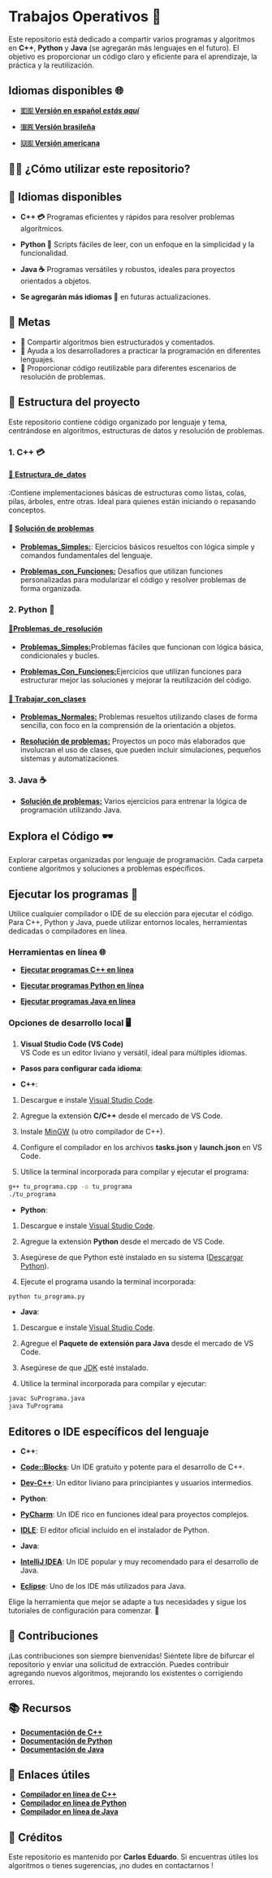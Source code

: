 # Trabajos Operativos 🚀

Este repositorio está dedicado a compartir varios programas y algoritmos en **C++**, **Python** y **Java** (se agregarán más lenguajes en el futuro). El objetivo es proporcionar un código claro y eficiente para el aprendizaje, la práctica y la reutilización.

## Idiomas disponibles 🌐

- **[🇪🇸 Versión en español *estás aquí*](https://github.com/Karlos-Eduardo-Mrqs/Operational_Works/blob/main/README-ES.md)**

- **[🇧🇷 Versión brasileña](https://github.com/Karlos-Eduardo-Mrqs/Operational_Works/blob/main/README-BR.md)**

- **[🇺🇸 Versión americana](https://github.com/Karlos-Eduardo-Mrqs/Operational_Works/blob/main/README.md)**

## 🧑‍💻 ¿Cómo utilizar este repositorio?

## 🚀 Idiomas disponibles

- **C++ 💳** Programas eficientes y rápidos para resolver problemas algorítmicos.  

- **Python 🐍** Scripts fáciles de leer, con un enfoque en la simplicidad y la funcionalidad.  

- **Java ☕** Programas versátiles y robustos, ideales para proyectos orientados a objetos.  

- **Se agregarán más idiomas 🚀** en futuras actualizaciones.

## 🎯 Metas

- 📱 Compartir algoritmos bien estructurados y comentados.  
- 💁 Ayuda a los desarrolladores a practicar la programación en diferentes lenguajes.  
- 🤺 Proporcionar código reutilizable para diferentes escenarios de resolución de problemas.

## 📂 Estructura del proyecto

Este repositorio contiene código organizado por lenguaje y tema, centrándose en algoritmos, estructuras de datos y resolución de problemas.

### 1. C++ 💳

#### [📁 **Estructura_de_datos**](https://github.com/Karlos-Eduardo-Mrqs/Operational_Works/tree/main/Programming%20In%20C%2B%2B/estructura_de_datos)  

:Contiene implementaciones básicas de estructuras como listas, colas, pilas, árboles, entre otras. Ideal para quienes están iniciando o repasando conceptos.

#### 📁 [**Solución de problemas**](https://github.com/Karlos-Eduardo-Mrqs/Operational_Works/tree/main/Programming%20In%20C%2B%2B/problem_solving)  

- [**Problemas_Simples:**](https://github.com/Karlos-Eduardo-Mrqs/Operational_Works/tree/main/Programming%20In%20C%2B%2B/resolucao_de_problemas/problemas_simples): Ejercicios básicos resueltos con lógica simple y comandos fundamentales del lenguaje.  

- [**Problemas_con_Funciones:**](https://github.com/Karlos-Eduardo-Mrqs/Operational_Works/tree/main/Programming%20In%20C%2B%2B/resolucao_de_problemas/problemas_com_funcoes) Desafíos que utilizan funciones personalizadas para modularizar el código y resolver problemas de forma organizada.

### 2. Python 🐍

#### [📁**Problemas_de_resolución**](https://github.com/Karlos-Eduardo-Mrqs/Operational_Works/tree/main/Programming%20In%20Python/resolution_problems)

- [**Problemas_Simples:**](https://github.com/Karlos-Eduardo-Mrqs/Operational_Works/tree/main/Programming%20In%20Python/resolution_problems/simple_problems)Problemas fáciles que funcionan con lógica básica, condicionales y bucles.  

- [**Problemas_Con_Funciones:**](https://github.com/Karlos-Eduardo-Mrqs/Operational_Works/tree/main/Programming%20In%20Python/resolution_problems/functions_problems)Ejercicios que utilizan funciones para estructurar mejor las soluciones y mejorar la reutilización del código.

#### [📁 **Trabajar_con_clases**](https://github.com/Karlos-Eduardo-Mrqs/Trabajos_Operacionales/tree/main/Programación%20en%20Python/trabaja_con_clases)

- [**Problemas_Normales:**](https://github.com/Karlos-Eduardo-Mrqs/Operational_Works/tree/main/Programming%20In%20Python/works_with_classes/normal_problems) Problemas resueltos utilizando clases de forma sencilla, con foco en la comprensión de la orientación a objetos.  

- [**Resolución de problemas:**](https://github.com/Karlos-Eduardo-Mrqs/Operational_Works/tree/main/Programming%20In%20Python/works_with_classes/Projects_Resolutions) Proyectos un poco más elaborados que involucran el uso de clases, que pueden incluir simulaciones, pequeños sistemas y automatizaciones.

### 3. Java ☕

- [**Solución de problemas:**](https://github.com/Karlos-Eduardo-Mrqs/Operational_Works/tree/main/Programming%20In%20Java) Varios ejercicios para entrenar la lógica de programación utilizando Java.

## Explora el Código 🕶️  

Explorar carpetas organizadas por lenguaje de programación. Cada carpeta contiene algoritmos y soluciones a problemas específicos.

## Ejecutar los programas 🏃  

Utilice cualquier compilador o IDE de su elección para ejecutar el código. Para C++, Python y Java, puede utilizar entornos locales, herramientas dedicadas o compiladores en línea.  

### Herramientas en línea 🌐

- **[Ejecutar programas C++ en línea](https://www.programiz.com/cpp-programming/online-compiler/)**  

- **[Ejecutar programas Python en línea](https://www.programiz.com/python-programming/online-compiler/)**  

- **[Ejecutar programas Java en línea](https://www.programiz.com/java-programming/online-compiler/)**

### Opciones de desarrollo local 🖥️

1. **Visual Studio Code (VS Code)**  
    VS Code es un editor liviano y versátil, ideal para múltiples idiomas.  

- **Pasos para configurar cada idioma**:  

- **C++**:  

1. Descargue e instale [Visual Studio Code](https://code.visualstudio.com/).  

2. Agregue la extensión **C/C++** desde el mercado de VS Code.  

3. Instale [MinGW](https://sourceforge.net/projects/mingw/) (u otro compilador de C++).  

4. Configure el compilador en los archivos **tasks.json** y **launch.json** en VS Code.  

5. Utilice la terminal incorporada para compilar y ejecutar el programa:  

```bash
g++ tu_programa.cpp -o tu_programa
./tu_programa
```

- **Python**:  

1. Descargue e instale [Visual Studio Code](https://code.visualstudio.com/).  

2. Agregue la extensión **Python** desde el mercado de VS Code.  

3. Asegúrese de que Python esté instalado en su sistema ([Descargar Python](https://www.python.org/downloads/)).  

4. Ejecute el programa usando la terminal incorporada:  

```bash
python tu_programa.py
```

- **Java**:  

1. Descargue e instale [Visual Studio Code](https://code.visualstudio.com/).  

2. Agregue el **Paquete de extensión para Java** desde el mercado de VS Code.  

3. Asegúrese de que [JDK](https://www.oracle.com/java/technologies/javase-downloads.html) esté instalado.  

4. Utilice la terminal incorporada para compilar y ejecutar:  

```bash
javac SuPrograma.java
java TuPrograma
```

## Editores o IDE específicos del lenguaje  

- **C++**:  

- **[Code::Blocks](https://www.codeblocks.org/)**: Un IDE gratuito y potente para el desarrollo de C++.  

- **[Dev-C++](https://sourceforge.net/projects/orwelldevcpp/)**: Un editor liviano para principiantes y usuarios intermedios.  

- **Python**:  

- **[PyCharm](https://www.jetbrains.com/pycharm/)**: Un IDE rico en funciones ideal para proyectos complejos.  

- **[IDLE](https://docs.python.org/3/library/idle.html)**: El editor oficial incluido en el instalador de Python.  

- **Java**:  

- **[IntelliJ IDEA](https://www.jetbrains.com/idea/)**: Un IDE popular y muy recomendado para el desarrollo de Java.  

- **[Eclipse](https://www.eclipse.org/)**: Uno de los IDE más utilizados para Java.

Elige la herramienta que mejor se adapte a tus necesidades y sigue los tutoriales de configuración para comenzar. 🚀

## 👥 Contribuciones

¡Las contribuciones son siempre bienvenidas! Siéntete libre de bifurcar el repositorio y enviar una solicitud de extracción. Puedes contribuir agregando nuevos algoritmos, mejorando los existentes o corrigiendo errores.

## 📚 Recursos

- **[Documentación de C++](https://en.cppreference.com/w/)**  
- **[Documentación de Python](https://docs.python.org/3/)**  
- **[Documentación de Java](https://docs.oracle.com/javase/)**  

## 🔗 Enlaces útiles

- **[Compilador en línea de C++](https://www.programiz.com/cpp-programming/online-compiler/)**  
- **[Compilador en línea de Python](https://www.programiz.com/python-programming/online-compiler/)**  
- **[Compilador en línea de Java](https://www.programiz.com/java-programming/online-compiler/)**  

## 🏅 Créditos

Este repositorio es mantenido por **Carlos Eduardo**. Si encuentras útiles los algoritmos o tienes sugerencias, ¡no dudes en contactarnos !

